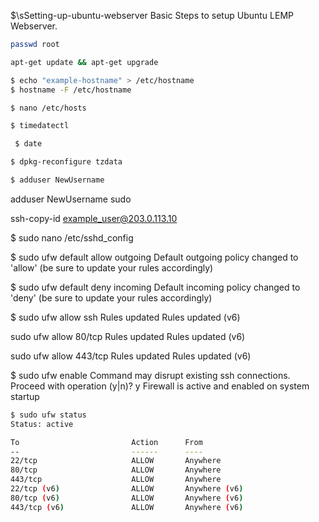 \$\sSetting-up-ubuntu-webserver
Basic Steps to setup Ubuntu LEMP Webserver. 

<!-- //setting strong root password -->

```bash
passwd root
```

<!-- add superstrongpassword. -->


<!-- update upgrade server -->
```bash
apt-get update && apt-get upgrade
```


<!-- set hostname: -->

```bash
$ echo "example-hostname" > /etc/hostname
$ hostname -F /etc/hostname
```


<!-- //Edit /etc/hosts to add hostnames -->
```bash
$ nano /etc/hosts
```


<!-- check timezone -->

```bash
$ timedatectl
```


<!-- check time -->

```bash
 $ date
```


<!-- Set TimeZone -->

```bash
$ dpkg-reconfigure tzdata
```



<!-- add new user -->

```bash
$ adduser NewUsername
```

<!-- add superstrongpassword -->


<!-- add user to sudoers -->

adduser NewUsername sudo

<!-- add sshkey to webserver -->

ssh-copy-id example_user@203.0.113.10

<!-- disable root login -->

$ sudo nano /etc/sshd_config

<!-- PermitRootLogin no  -->
<!-- PasswordAuthentication no  -->
<!-- AddressFamily inet allows only ipv4 -->


<!-- restart sshd -->

<!-- Setting up firewall -->

$ sudo ufw default allow outgoing
Default outgoing policy changed to 'allow'
(be sure to update your rules accordingly)

$ sudo ufw default deny incoming
Default incoming policy changed to 'deny'
(be sure to update your rules accordingly)

$ sudo ufw allow ssh
Rules updated
Rules updated (v6)

sudo ufw allow 80/tcp
Rules updated
Rules updated (v6)

sudo ufw allow 443/tcp
Rules updated
Rules updated (v6)

$ sudo ufw enable
Command may disrupt existing ssh connections. Proceed with operation (y|n)? y
Firewall is active and enabled on system startup

```bash
$ sudo ufw status
Status: active

To                         Action      From
--                         ------      ----
22/tcp                     ALLOW       Anywhere                  
80/tcp                     ALLOW       Anywhere                  
443/tcp                    ALLOW       Anywhere                  
22/tcp (v6)                ALLOW       Anywhere (v6)             
80/tcp (v6)                ALLOW       Anywhere (v6)             
443/tcp (v6)               ALLOW       Anywhere (v6)   


```

<!-- *****settup login******* -->

<!-- *****setup fail2ban***** -->
